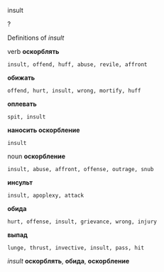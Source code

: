 insult

?


Definitions of _insult_

verb
**оскорблять**

    insult, offend, huff, abuse, revile, affront
**обижать**

    offend, hurt, insult, wrong, mortify, huff
**оплевать**

    spit, insult
**наносить оскорбление**

    insult

noun
**оскорбление**

    insult, abuse, affront, offense, outrage, snub
**инсульт**

    insult, apoplexy, attack
**обида**

    hurt, offense, insult, grievance, wrong, injury
**выпад**

    lunge, thrust, invective, insult, pass, hit

_insult_
**оскорблять**, **обида**, **оскорбление**